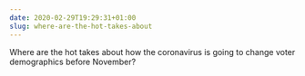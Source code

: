 ```yaml
---
date: 2020-02-29T19:29:31+01:00
slug: where-are-the-hot-takes-about
---
```

Where are the hot takes about how the coronavirus is going to change voter demographics before November?

